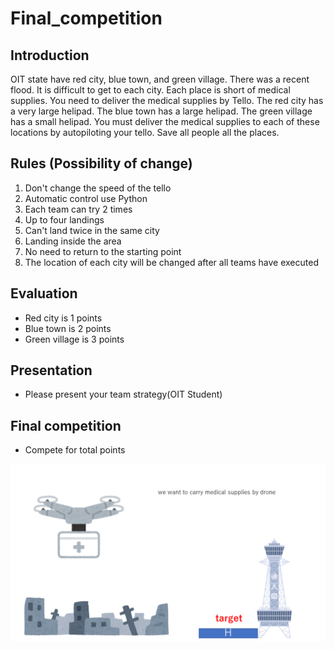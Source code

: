 # Final_competition

## Introduction
OIT state have red city, blue town, and green village. There was a recent flood.
It is difficult to get to each city. 
Each place is short of medical supplies. 
You need to deliver the medical supplies by Tello.
The red city has a very large helipad. The blue town has a large helipad. The green village has a small helipad.
You must deliver the medical supplies to each of these locations by autopiloting your tello. Save all people all the places.

## Rules (Possibility of change)
1. Don't change the speed of the tello
2. Automatic control use Python
3. Each team can try 2 times
4. Up to four landings
5. Can't land twice in the same city
6. Landing inside the area
7. No need to return to the starting point
8. The location of each city will be changed after all teams have executed

## Evaluation
- Red city is 1 points
- Blue town is 2 points 
- Green village is 3 points

## Presentation
- Please present your team strategy(OIT Student)

## Final competition
- Compete for total points



<img width="800" src="/images/drone.png">
